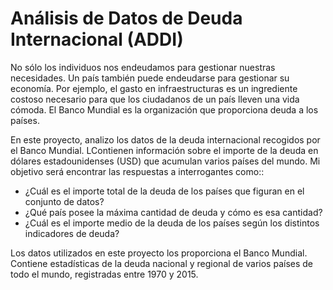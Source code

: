 # Análisis de Datos de Deuda Internacional (ADDI)

No sólo los individuos nos endeudamos para gestionar nuestras necesidades. Un país también puede endeudarse para gestionar su economía. Por ejemplo, el gasto en infraestructuras es un ingrediente costoso necesario para que los ciudadanos de un país lleven una vida cómoda. El Banco Mundial es la organización que proporciona deuda a los países.

En este proyecto, analizo los datos de la deuda internacional recogidos por el Banco Mundial. LContienen información sobre el importe de la deuda en dólares estadounidenses (USD) que acumulan varios países del mundo. Mi objetivo será encontrar las respuestas a interrogantes como::

- ¿Cuál es el importe total de la deuda de los países que figuran en el conjunto de datos?
- ¿Qué país posee la máxima cantidad de deuda y cómo es esa cantidad?
- ¿Cuál es el importe medio de la deuda de los países según los distintos indicadores de deuda?

Los datos utilizados en este proyecto los proporciona el Banco Mundial. Contiene estadísticas de la deuda nacional y regional de varios países de todo el mundo, registradas entre 1970 y 2015.
